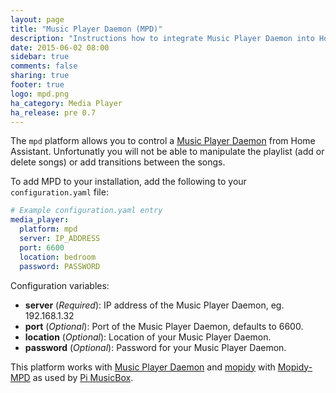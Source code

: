 ```yaml
---
layout: page
title: "Music Player Daemon (MPD)"
description: "Instructions how to integrate Music Player Daemon into Home Assistant."
date: 2015-06-02 08:00
sidebar: true
comments: false
sharing: true
footer: true
logo: mpd.png
ha_category: Media Player
ha_release: pre 0.7
---
```



The `mpd` platform allows you to control a [Music Player Daemon](http://www.musicpd.org/) from Home Assistant. Unfortunatly you will not be able to manipulate the playlist (add or delete songs) or add transitions between the songs. 

To add MPD to your installation, add the following to your `configuration.yaml` file:

```yaml
# Example configuration.yaml entry
media_player:
  platform: mpd
  server: IP_ADDRESS
  port: 6600
  location: bedroom
  password: PASSWORD
```

Configuration variables:

- **server** (*Required*): IP address of the Music Player Daemon, eg. 192.168.1.32
- **port** (*Optional*): Port of the Music Player Daemon, defaults to 6600.
- **location** (*Optional*): Location of your Music Player Daemon.
- **password** (*Optional*): Password for your Music Player Daemon.

This platform works with [Music Player Daemon](http://www.musicpd.org/) and [mopidy](https://www.mopidy.com/) with [Mopidy-MPD](https://docs.mopidy.com/en/latest/ext/mpd/) as used by [Pi MusicBox](http://www.pimusicbox.com/).

